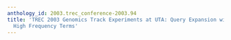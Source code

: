 ```yaml
---
anthology_id: 2003.trec_conference-2003.94
title: 'TREC 2003 Genomics Track Experiments at UTA: Query Expansion with Predefinded
  High Frequency Terms'
---
```

